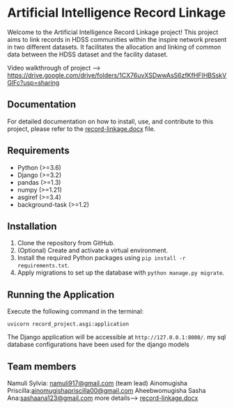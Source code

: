 # Artificial Intelligence Record Linkage

Welcome to the Artificial Intelligence Record Linkage project! This project aims to link records in HDSS communities within the inspire network present in two different datasets. It facilitates the allocation and linking of common data between the HDSS dataset and the facility dataset.

Video walkthrough of project --> https://drive.google.com/drive/folders/1CX76uvXSDwwAsS6zfKfHFIHBSskVGlFc?usp=sharing

## Documentation

For detailed documentation on how to install, use, and contribute to this project, please refer to the [record-linkage.docx](record-linkage.docx) file.

## Requirements

- Python (>=3.6)
- Django (>=3.2)
- pandas (>=1.3)
- numpy (>=1.21)
- asgiref (>=3.4)
- background-task (>=1.2)

## Installation

1. Clone the repository from GitHub.
2. (Optional) Create and activate a virtual environment.
3. Install the required Python packages using `pip install -r requirements.txt`.
4. Apply migrations to set up the database with `python manage.py migrate`.

## Running the Application

Execute the following command in the terminal:

```
uvicorn record_project.asgi:application
```

The Django application will be accessible at `http://127.0.0.1:8000/`.
my sql database configurations have been used for the django models

## Team members
Namuli Sylvia: namuli917@gmail.com (team lead)
Ainomugisha Priscilla:ainomugishapriscilla00@gmail.com 
Aheebwomugisha Sasha Ana:sashaana123@gmail.com
more details--> [record-linkage.docx](record-linkage.docx)
